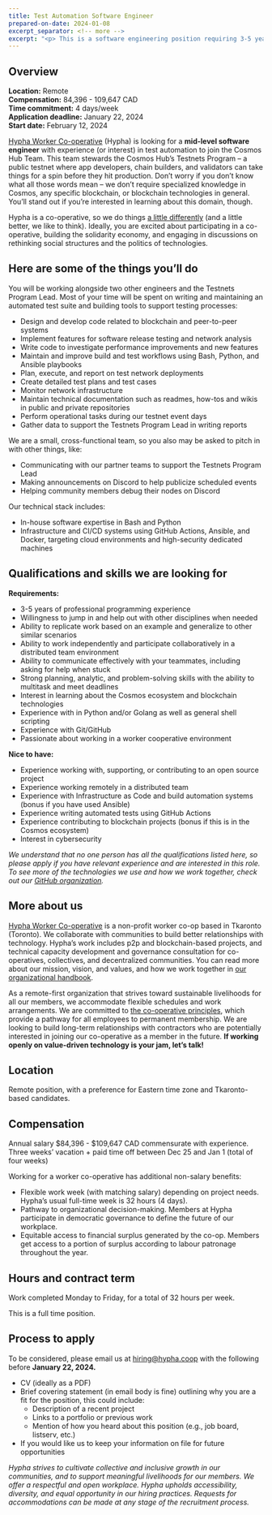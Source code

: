 ```yaml
---
title: Test Automation Software Engineer 
prepared-on-date: 2024-01-08
excerpt_separator: <!-- more -->
excerpt: "<p> This is a software engineering position requiring 3-5 years of relevant work experience. We're looking for a test engineer with great teamwork and communication skills.</p>"
---
```



## Overview

**Location:** Remote  
**Compensation:** 84,396 - 109,647 CAD  
**Time commitment:** 4 days/week  
**Application deadline:** January 22, 2024  
**Start date:** February 12, 2024  

[Hypha Worker Co-operative](https://hypha.coop/) (Hypha) is looking for a **mid-level software engineer** with experience (or interest) in test automation to join the Cosmos Hub Team. This team stewards the Cosmos Hub’s Testnets Program – a public testnet where app developers, chain builders, and validators can take things for a spin before they hit production. Don’t worry if you don’t know what all those words mean – we don’t require specialized knowledge in Cosmos, any specific blockchain, or blockchain technologies in general. You’ll stand out if you’re interested in learning about this domain, though. 

Hypha is a co-operative, so we do things [a little differently](https://hypha.coop/dripline/how-we-co-operate/) (and a little better, we like to think). Ideally, you are excited about participating in a co-operative, building the solidarity economy, and engaging in discussions on rethinking social structures and the politics of technologies.


## Here are some of the things you’ll do

You will be working alongside two other engineers and the Testnets Program Lead. Most of your time will be spent on writing and maintaining an automated test suite and building tools to support testing processes:

* Design and develop code related to blockchain and peer-to-peer systems
* Implement features for software release testing and network analysis
* Write code to investigate performance improvements and new features
* Maintain and improve build and test workflows using Bash, Python, and Ansible playbooks
* Plan, execute, and report on test network deployments
* Create detailed test plans and test cases
* Monitor network infrastructure
* Maintain technical documentation such as readmes, how-tos and wikis in public and private repositories
* Perform operational tasks during our testnet event days
* Gather data to support the Testnets Program Lead in writing reports

We are a small, cross-functional team, so you also may be asked to pitch in with other things, like:

* Communicating with our partner teams to support the Testnets Program Lead
* Making announcements on Discord to help publicize scheduled events
* Helping community members debug their nodes on Discord

Our technical stack includes: 

* In-house software expertise in Bash and Python
* Infrastructure and CI/CD systems using GitHub Actions, Ansible, and Docker, targeting cloud environments and high-security dedicated machines


## Qualifications and skills we are looking for

**Requirements:**

* 3-5 years of professional programming experience
* Willingness to jump in and help out with other disciplines when needed
* Ability to replicate work based on an example and generalize to other similar scenarios
* Ability to work independently and participate collaboratively in a distributed team environment
* Ability to communicate effectively with your teammates, including asking for help when stuck
* Strong planning, analytic, and problem-solving skills with the ability to multitask and meet deadlines
* Interest in learning about the Cosmos ecosystem and blockchain technologies
* Experience with in Python and/or Golang as well as general shell scripting
* Experience with Git/GitHub
* Passionate about working in a worker cooperative environment

**Nice to have:**

* Experience working with, supporting, or contributing to an open source project
* Experience working remotely in a distributed team
* Experience with Infrastructure as Code and build automation systems (bonus if you have used Ansible)
* Experience writing automated tests using GitHub Actions
* Experience contributing to blockchain projects (bonus if this is in the Cosmos ecosystem)
* Interest in cybersecurity

_We understand that no one person has all the qualifications listed here, so please apply if you have relevant experience and are interested in this role. To see more of the technologies we use and how we work together, check out our [GitHub organization](https://github.com/hyphacoop)._


## More about us

[Hypha Worker Co-operative](https://hypha.coop/) is a non-profit worker co-op based in Tkaronto (Toronto). We collaborate with communities to build better relationships with technology. Hypha’s work includes p2p and blockchain-based projects, and technical capacity development and governance consultation for co-operatives, collectives, and decentralized communities. You can read more about our mission, vision, and values, and how we work together in [our organizational handbook](https://handbook.hypha.coop/). 

As a remote-first organization that strives toward sustainable livelihoods for all our members, we accommodate flexible schedules and work arrangements. We are committed to [the co-operative principles](https://www.ica.coop/en/cooperatives/cooperative-identity), which provide a pathway for all employees to permanent membership. We are looking to build long-term relationships with contractors who are potentially interested in joining our co-operative as a member in the future. **If working openly on value-driven technology is your jam, let’s talk!**


## Location

Remote position, with a preference for Eastern time zone and Tkaronto-based candidates.


## Compensation

Annual salary $84,396 - $109,647 CAD commensurate with experience. Three weeks’ vacation + paid time off between Dec 25 and Jan 1 (total of four weeks)

Working for a worker co-operative has additional non-salary benefits:

* Flexible work week (with matching salary) depending on project needs. Hypha’s usual full-time week is 32 hours (4 days). 
* Pathway to organizational decision-making. Members at Hypha participate in democratic governance to define the future of our workplace. 
* Equitable access to financial surplus generated by the co-op. Members get access to a portion of surplus according to labour patronage throughout the year.


## Hours and contract term
Work completed Monday to Friday, for a total of 32 hours per week.

This is a full time position.


## Process to apply

To be considered, please email us at [hiring@hypha.coop](mailto:hiring@hypha.coop) with the following before **January 22, 2024.**


* CV (ideally as a PDF)
* Brief covering statement (in email body is fine) outlining why you are a fit for the position, this could include:
    * Description of a recent project
    * Links to a portfolio or previous work
    * Mention of how you heard about this position (e.g., job board, listserv, etc.)
* If you would like us to keep your information on file for future opportunities

_Hypha strives to cultivate collective and inclusive growth in our communities, and to support meaningful livelihoods for our members. We offer a respectful and open workplace. Hypha upholds accessibility, diversity, and equal opportunity in our hiring practices. Requests for accommodations can be made at any stage of the recruitment process._
